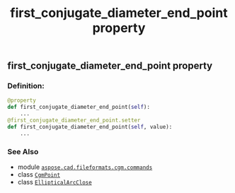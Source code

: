 ﻿---
title: first_conjugate_diameter_end_point property
second_title: Aspose.CAD for Python via .NET API References
description: 
type: docs
weight: 120
url: /python-net/aspose.cad.fileformats.cgm.commands/ellipticalarcclose/first_conjugate_diameter_end_point/
is_root: false
---

## first_conjugate_diameter_end_point property

### Definition:
```python
@property
def first_conjugate_diameter_end_point(self):
    ...
@first_conjugate_diameter_end_point.setter
def first_conjugate_diameter_end_point(self, value):
    ...
```

### See Also
* module [`aspose.cad.fileformats.cgm.commands`](../../)
* class [`CgmPoint`](/cad/python-net/aspose.cad.fileformats.cgm.classes/cgmpoint)
* class [`EllipticalArcClose`](/cad/python-net/aspose.cad.fileformats.cgm.commands/ellipticalarcclose)
